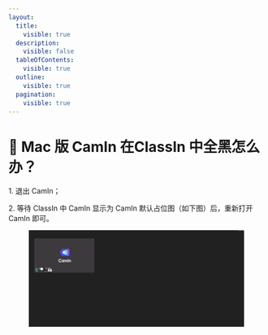 ```yaml
---
layout:
  title:
    visible: true
  description:
    visible: false
  tableOfContents:
    visible: true
  outline:
    visible: true
  pagination:
    visible: true
---
```


# 🐞 Mac 版 CamIn 在ClassIn 中全黑怎么办？

1\. 退出 CamIn；

2\. 等待 ClassIn 中 CamIn 显示为 CamIn 默认占位图（如下图）后，重新打开 CamIn 即可。

<figure><img src="../.gitbook/assets/image (13).png" alt=""><figcaption></figcaption></figure>
